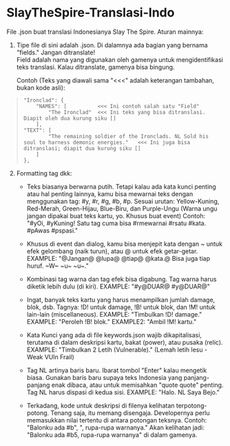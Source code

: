 # SlayTheSpire-Translasi-Indo
File .json buat translasi Indonesianya Slay The Spire. Aturan mainnya:

1. Tipe file di sini adalah .json. Di dalamnya ada bagian yang bernama "fields." Jangan ditranslate!
    <br>Field adalah nama yang digunakan oleh gamenya untuk mengidentifikasi teks translasi. Kalau ditranslate, gamenya bisa bingung.
    
    Contoh (Teks yang diawali sama "<<<" adalah keterangan tambahan, bukan kode asli):
> ```
> "Ironclad": {
>     "NAMES": [          <<< Ini contoh salah satu "Field"
>         "The Ironclad"  <<< Ini teks yang bisa ditranslasi. Diapit oleh dua kurung siku []
>     ], 
> "TEXT": [
>         "The remaining soldier of the Ironclads. NL Sold his soul to harness demonic energies."   <<< Ini juga bisa ditranslasi; diapit dua kurung siku []
>     ]
> },
> ```
2. Formatting tag dkk:
    - Teks biasanya berwarna putih. Tetapi kalau ada kata kunci penting atau hal penting lainnya, kamu bisa mewarnai teks dengan
    menggunakan tag: #y, #r, #g, #b, #p. Sesuai urutan: Yellow-Kuning, Red-Merah, Green-Hijau, Blue-Biru, dan Purple-Ungu (Warna ungu jangan dipakai buat teks kartu, yo. Khusus buat event)
    Contoh: "#yOi, #yKuning! Satu tag cuma bisa #rmewarnai #rsatu #kata. #pAwas #pspasi."

    - Khusus di event dan dialog, kamu bisa menjepit kata dengan ~ untuk efek gelombang (naik turun), atau @ untuk efek getar-getar.
    EXAMPLE: "@Jangan@ @lupa@ @tiap@ @kata.@ Bisa juga tiap huruf. ~W~ ~u~ ~u~."

    - Kombinasi tag warna dan tag efek bisa digabung. Tag warna harus diketik lebih dulu (di kiri).
    EXAMPLE: "#y@DUAR@ #y@DUAR@"

    - Ingat, banyak teks kartu yang harus menampilkan jumlah damage, blok, dsb. Tagnya: !D! untuk damage, !B! untuk blok, dan !M! untuk lain-lain (miscellaneous).
    EXAMPLE: "Timbulkan !D! damage."
    EXAMPLE: "Peroleh !B! blok."
    EXAMPLE2: "Ambil !M! kartu."

    - Kata Kunci yang ada di file keywords.json wajib dikapitalisasi, terutama di dalam deskripsi kartu, bakat (power), atau pusaka (relic).
    EXAMPLE: "Timbulkan 2 Letih (Vulnerable)." (Lemah letih lesu - Weak VUln Frail)

    - Tag NL artinya baris baru. Ibarat tombol "Enter" kalau mengetik biasa. Gunakan baris baru supaya
    teks Indonesia yang panjang-panjang enak dibaca, atau untuk memisahkan
    "quote quote"
    penting. Tag NL harus dispasi di kedua sisi.
    EXAMPLE: "Halo. NL Saya Bejo."

    - Terkadang, kode untuk deskripsi di filenya kelihatan terpotong-potong. 
    Tenang saja, itu memang disengaja. Developernya perlu memasukkan nilai tertentu di antara potongan teksnya.
    Contoh:
    "Balonku ada #b",
    ", rupa-rupa warnanya."
    Akan kelihatan jadi: "Balonku ada #b5, rupa-rupa warnanya" di dalam gamenya.
